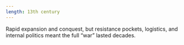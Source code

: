 ```yaml
---
length: 13th century
---
```


Rapid expansion and conquest, but resistance pockets, logistics, and internal politics meant the full “war” lasted decades.
